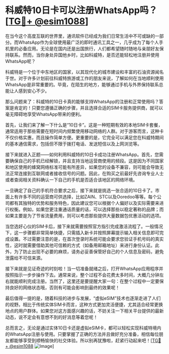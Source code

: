 # 科威特10日卡可以注册WhatsApp吗？[[TG💪+ @esim1088](https://t.me/s/esim1088)]

在当今这个高度互联的世界里，通讯软件已经成为我们日常生活中不可或缺的一部分。而WhatsApp作为全球使用最广泛的即时通讯工具之一，几乎成为了每个人手机里的必备应用。无论是在国内还是出国旅行，人们都希望随时随地与亲朋好友保持联系。然而，当你身处异国他乡时，比如科威特，是否还能轻松地注册并使用WhatsApp呢？

科威特是一个位于中东地区的国家，以其现代化的城市建设和丰富的石油资源闻名于世。对于许多计划前往科威特旅游或工作的朋友来说，了解如何在当地顺利使用WhatsApp是非常重要的。毕竟，在陌生的地方，能够通过手机与外界保持联系总能让人感到安心不少。

那么问题来了：科威特的10日卡真的能够支持WhatsApp的注册和正常使用吗？答案是肯定的！只要您遵循正确的步骤，并且选择合适的SIM卡服务提供商，就可以毫无障碍地享受WhatsApp带来的便利。

首先，让我们来了解一下什么是“10日卡”。这是一种短期有效的本地SIM卡套餐，通常适用于那些需要在短时间内频繁使用移动网络的人群。对于游客而言，这种卡不仅价格实惠，而且操作简单方便。更重要的是，它完全可以满足您在科威特期间的基本通信需求，包括但不限于拨打电话、发送短信以及上网浏览等。

接下来就进入正题——如何利用科威特的10日卡成功注册WhatsApp。首先，您需要确保自己的手机已经解锁，并且支持当地运营商使用的频段。这是因为不同国家和地区使用的蜂窝网络标准可能有所差异，如果您的设备不兼容，则可能会导致无法正常连接到互联网或者接收信号的问题。因此，在购买之前最好先咨询专业人士或者查阅相关资料确认一下自己的手机是否适合该地区的网络环境。

一旦确定了自己的手机符合要求之后，接下来就是挑选一张合适的10日卡了。市面上有许多不同的运营商可供选择，比如ZAIN、STC以及Ooredoo等等。每个公司都有其独特的优势和服务特色，因此建议您可以根据个人偏好以及实际需要来进行权衡。例如，如果您更注重通话质量的话，可以选择那些以稳定著称的品牌；而如果主要是为了节省流量费用，则可以考虑那些提供大量数据包优惠活动的选项。

当您选好心仪的SIM卡后，接下来就需要按照官方指引完成激活流程了。一般情况下，这一步骤都非常简单快捷，只需插入新卡并按照屏幕提示输入相关信息即可完成设置。不过需要注意的是，在首次登录时系统可能会要求您验证手机号码的真实性，这时就需要借助其他可信赖的方式（如备用邮箱地址）来进行身份认证。此外，为了防止出现不必要的麻烦，请务必妥善保管好自己的个人信息及密码，避免泄露给不可信来源。

接下来就是见证奇迹的时刻啦！当一切准备就绪之后，打开WhatsApp应用程序并按照指示一步步操作下去。通常来说，整个过程不会花费太多时间，大概几分钟左右就能顺利完成注册。当然了，这里还是要提醒大家一句：在整个过程中一定要保持良好的网络状态哦，否则有可能会影响到最终的效果呢！

最后值得一提的是，随着科技的进步与发展，“虚拟eSIM”技术也逐渐走进了人们的视野。相比于传统实体SIM卡而言，这种方式更加灵活便捷，尤其适合经常更换地点的用户群体。如果您对这方面感兴趣的话，不妨关注一下相关平台提供的最新动态，说不定会有意想不到的好消息等着您呢！

总而言之，无论是通过实体10日卡还是虚拟eSIM卡，都可以轻松实现科威特境内的WhatsApp注册与使用。只要掌握了正确的方法并且做好充分准备，相信每位朋友都能够享受到顺畅愉快的社交体验。所以别再犹豫啦，赶紧行动起来吧！[[TG💪+ @esim1088](https://t.me/s/esim1088) ![Image](https://i.postimg.cc/4NQfJmqS/Snipaste-2025-05-13-00-14-12.png)]